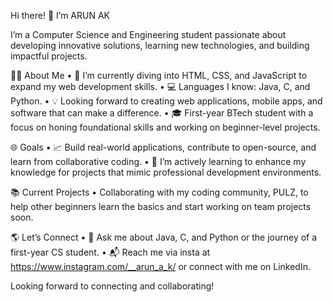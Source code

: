 
Hi there! 👋 I’m ARUN AK

I’m a Computer Science and Engineering student passionate about developing innovative solutions, learning new technologies, and building impactful projects.

👨‍💻 About Me
  •	🌱 I’m currently diving into HTML, CSS, and JavaScript to expand my web development skills.
	•	💻 Languages I know: Java, C, and Python.
	•	💡 Looking forward to creating web applications, mobile apps, and software that can make a difference.
	•	🎓 First-year BTech student with a focus on honing foundational skills and working on beginner-level projects.

🌐 Goals
  •	📈 Build real-world applications, contribute to open-source, and learn from collaborative coding.
	•	🚀 I’m actively learning to enhance my knowledge for projects that mimic professional development environments.

📚 Current Projects
	•	Collaborating with my coding community, PULZ, to help other beginners learn the basics and start working on team projects soon.

🌎 Let’s Connect
  •	💬 Ask me about Java, C, and Python or the journey of a first-year CS student.
	•	📬 Reach me via insta at https://www.instagram.com/__arun_a_k/ or connect with me on LinkedIn.

Looking forward to connecting and collaborating!


<!---
Arun07AK/Arun07AK is a ✨ special ✨ repository because its `README.md` (this file) appears on your GitHub profile.
You can click the Preview link to take a look at your changes.
--->
